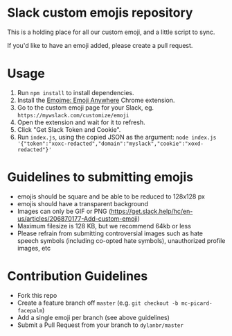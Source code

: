 # Slack custom emojis repository

This is a holding place for all our custom emoji, and a little script to sync.

If you'd like to have an emoji added, please create a pull request.

# Usage

1. Run `npm install` to install dependencies.
2. Install the [Emojme: Emoji Anywhere](https://chromewebstore.google.com/detail/emojme-emoji-anywhere/nbnaglaclijdfidbinlcnfdbikpbdkog?hl=en-US&pli=1) Chrome extension.
3. Go to the custom emoji page for your Slack, eg. `https://mywslack.com/customize/emoji`
5. Open the extension and wait for it to refresh.
5. Click "Get Slack Token and Cookie".
6. Run `index.js`, using the copied JSON as the argument: `node index.js '{"token":"xoxc-redacted","domain":"myslack","cookie":"xoxd-redacted"}'`


# Guidelines to submitting emojis
- emojis should be square and be able to be reduced to 128x128 px
- emojis should have a transparent background
- Images can only be GIF or PNG (https://get.slack.help/hc/en-us/articles/206870177-Add-custom-emoji)
- Maximum filesize is 128 KB, but we recommend 64kb or less
- Please refrain from submitting controversial images such as hate speech symbols (including co-opted hate symbols), unauthorized profile images, etc


# Contribution Guidelines
- Fork this repo
- Create a feature branch off `master` (e.g. `git checkout -b mc-picard-facepalm`)
- Add a single emoji per branch (see above guidelines)
- Submit a Pull Request from your branch to `dylanbr/master`
